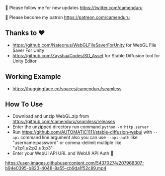 🐣 Please follow me for new updates https://twitter.com/camenduru

🤑 Please become my patron https://patreon.com/camenduru

## Thanks to ❤ 
- https://github.com/Nateonus/WebGLFileSaverForUnity for WebGL File Saver For Unity 
- https://github.com/ZayshaaCodes/SD_Asset for Stable Diffusion tool for Unity Editor

## Working Example
- https://huggingface.co/spaces/camenduru/seamless

## How To Use
- Download and unzip WebGL.zip from https://github.com/camenduru/seamless/releases 
- Enter the unzipped directory run command `python -m http.server`
- Run https://github.com/AUTOMATIC1111/stable-diffusion-webui with `--api` command line argument also you can use `--api-auth` like "username:password" or comma-delimit multiple like "u1:p1,u2:p2,u3:p3" 
- Enter your WebUI API URL and WebUI API Auth 🎉

https://user-images.githubusercontent.com/54370274/207968307-b94e0395-b823-4048-8a55-cb9da1f52c89.mp4
